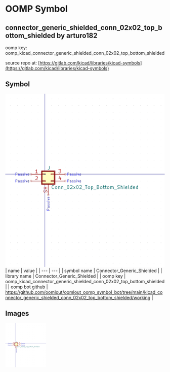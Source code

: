 # OOMP Symbol  
## connector_generic_shielded_conn_02x02_top_bottom_shielded  by arturo182  
  
oomp key: oomp_kicad_connector_generic_shielded_conn_02x02_top_bottom_shielded  
  
source repo at: [https://gitlab.com/kicad/libraries/kicad-symbols](https://gitlab.com/kicad/libraries/kicad-symbols)  
## Symbol  
  
[![working.png](working_600.png)](working.png)  
| name | value | 
| --- | --- | 
| symbol name | Connector_Generic_Shielded | 
| library name | Connector_Generic_Shielded | 
| oomp key | oomp_kicad_connector_generic_shielded_conn_02x02_top_bottom_shielded | 
| oomp bot github | https://github.com/oomlout/oomlout_oomp_symbol_bot/tree/main/kicad_connector_generic_shielded_conn_02x02_top_bottom_shielded/working | 
## Images  
  
[![working.png](working_140.png)](working.png)  
